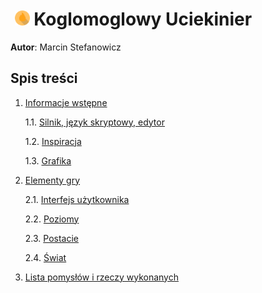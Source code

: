 # &nbsp;<img src="https://github.com/Matek0611/PF2_gry_projekt/blob/main/game/assets/img/ikona1.png" width="24" height="24" title="Logo gry"> Koglomoglowy Uciekinier

__Autor__: Marcin Stefanowicz

## Spis treści

1. [Informacje wstępne](#infowst)

    1.1. [Silnik, język skryptowy, edytor](#sjezed)

    1.2. [Inspiracja](#inspir)
    
    1.3. [Grafika](#grafika)

2. [Elementy gry](#elgry)

    2.1. [Interfejs użytkownika](#interfuz)
    
    2.2. [Poziomy](#poziomy)
    
    2.3. [Postacie](#postacie)
    
    2.4. [Świat](#swiat)
    
3. [Lista pomysłów i rzeczy wykonanych](#listapomirzw)
